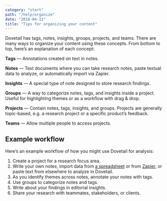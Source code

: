 ```yaml
---
category: "start"
path: "/help/organize"
date: "2018-04-11"
title: "Tips for organizing your content"
---
```


Dovetail has tags, notes, insights, groups, projects, and teams. There are many ways to organize your content using these concepts. From bottom to top, here’s an explanation of each concept:

**Tags** — Annotations created on text in notes.

**Notes** — Text documents where you can take research notes, paste textual data to analyze, or automatically import via Zapier.

**Insights** — A special type of note designed to store research findings.

**Groups** — A way to categorize notes, tags, and insights inside a project. Useful for highlighting themes or as a workflow with drag & drop.

**Projects** — Contain notes, tags, insights, and groups. Projects are generally topic-based, e.g. a research project or a specific product’s feedback.

**Teams** — Allow multiple people to access projects.

## Example workflow

Here’s an example workflow of how you might use Dovetail for analysis:

1.  Create a project for a research focus area.
1.  Write your own notes, import data from [a spreadsheet](/help/import) or from [Zapier](/help/zapier), or paste text from elsewhere to analyze in Dovetail.
1.  As you identify themes across notes, annotate your notes with tags.
1.  Use groups to categorize notes and tags.
1.  Write about your findings in editorial insights.
1.  Share your research with teammates, stakeholders, or clients.
